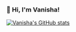 ### 👋 Hi, I'm Vanisha!

[![Vanisha's GitHub stats](https://github-readme-stats.vercel.app/api?username=Vanisha1606)](https://github.com/Vanisha1606/github-readme-stats)
